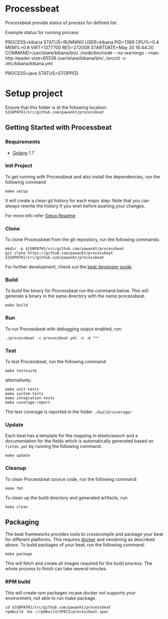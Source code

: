 # Processbeat

Processbeat provide status of process for defined list.

Example status for running process

PROCESS=kibana STATUS=RUNNING USER=kibana PID=1389 CPU%=0.4 MEM%=0.8 VIRT=1377700 RES=272008 STARTDATE=May 20 16:44:20 COMMAND=/usr/share/kibana/bin/../node/bin/node --no-warnings --max-http-header-size=65536 /usr/share/kibana/bin/../src/cli -c /etc/kibana/kibana.yml 

PROCESS=java STATUS=STOPPED

# Setup project

Ensure that this folder is at the following location:
`${GOPATH}/src/github.com/pawankt/processbeat`

## Getting Started with Processbeat

### Requirements

* [Golang](https://golang.org/dl/) 1.7

### Init Project
To get running with Processbeat and also install the dependencies, run the following command

```
make setup
```

It will create a clean git history for each major step. Note that you can always rewrite the history if you wish before pushing your changes.

 For more info refer [Setup Readme](https://github.com/pawankt/processbeat/blob/master/SETUPREADME.md)

### Clone

To clone Processbeat from the git repository, run the following commands:

```
mkdir -p ${GOPATH}/src/github.com/pawankt/processbeat
git clone https://github.com/pawankt/processbeat ${GOPATH}/src/github.com/pawankt/processbeat
```

For further development, check out the [beat developer guide](https://www.elastic.co/guide/en/beats/libbeat/current/new-beat.html).

### Build

To build the binary for Processbeat run the command below. This will generate a binary
in the same directory with the name processbeat.

```
make build
```


### Run

To run Processbeat with debugging output enabled, run:

```
./processbeat -c processbeat.yml -e -d "*"
```


### Test

To test Processbeat, run the following command:

```
make testsuite
```

alternatively:
```
make unit-tests
make system-tests
make integration-tests
make coverage-report
```

The test coverage is reported in the folder `./build/coverage/`

### Update

Each beat has a template for the mapping in elasticsearch and a documentation for the fields
which is automatically generated based on `fields.yml` by running the following command.

```
make update
```


### Cleanup

To clean  Processbeat source code, run the following command:

```
make fmt
```

To clean up the build directory and generated artifacts, run:

```
make clean
```

## Packaging

The beat frameworks provides tools to crosscompile and package your beat for different platforms. This requires [docker](https://www.docker.com/) and vendoring as described above. To build packages of your beat, run the following command:

```
make package
```

This will fetch and create all images required for the build process. The whole process to finish can take several minutes.

### RPM build

This will create rpm packages incase docker not supports your environment, not able to run make package.

```
cd ${GOPATH}/src/github.com/pawankt/processbeat
rpmbuild -ba ~/rpmbuild/SPECS/processbeat.spec
```


